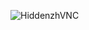![HiddenzhVNC](https://github.com/yuankong666/Ultimate-RAT-Collection/assets/128066597/50836d27-740f-4e78-8475-09ba83243e7c)
